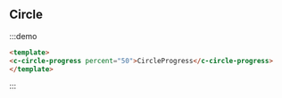 ## Circle
:::demo

```html
<template>
<c-circle-progress percent="50">CircleProgress</c-circle-progress>
</template> 
```
:::